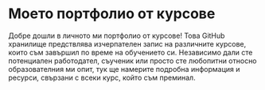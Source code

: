# Моето портфолио от курсове

Добре дошли в личното ми портфолио от курсове! Това GitHub хранилище предствлява изчерпателен запис на различните курсове, които съм завършил по време на обучението си. Независимо дали сте потенциален работодател, съученик или просто сте любопитни относно образователния ми опит, тук ще намерите подробна информация и ресурси, свързани с всеки курс, който съм преминал.

